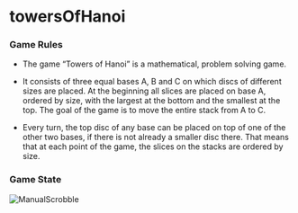 # towersOfHanoi
### Game Rules
- The game “Towers of Hanoi” is a mathematical, problem solving game.

- It consists of three equal bases A, B and C on which discs of different sizes are placed. At the beginning all slices are placed on base A, ordered by size, with the largest at the bottom and the smallest at the top. The goal of the game is to move the entire stack from A to C.

- Every turn, the top disc of any base can be placed on top of one of the other two bases, if there is not already a smaller disc there. That means that at each point of the game, the slices on the stacks are ordered by size.

### Game State
![ManualScrobble](https://johannessiedersberger.com/wp-content/uploads/2018/08/towserOfHanoi-1024x472.png)
